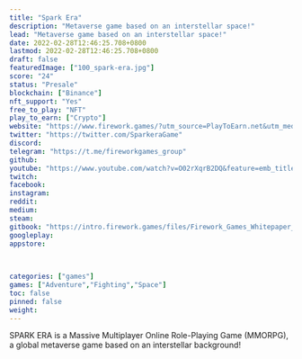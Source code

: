 ```yaml
---
title: "Spark Era"
description: "Metaverse game based on an interstellar space!"
lead: "Metaverse game based on an interstellar space!"
date: 2022-02-28T12:46:25.708+0800
lastmod: 2022-02-28T12:46:25.708+0800
draft: false
featuredImage: ["100_spark-era.jpg"]
score: "24"
status: "Presale"
blockchain: ["Binance"]
nft_support: "Yes"
free_to_play: "NFT"
play_to_earn: ["Crypto"]
website: "https://www.firework.games/?utm_source=PlayToEarn.net&utm_medium=organic&utm_campaign=gamepage"
twitter: "https://twitter.com/SparkeraGame"
discord: 
telegram: "https://t.me/fireworkgames_group"
github: 
youtube: "https://www.youtube.com/watch?v=O02rXqrB2DQ&feature=emb_title"
twitch: 
facebook: 
instagram: 
reddit: 
medium: 
steam: 
gitbook: "https://intro.firework.games/files/Firework_Games_Whitepaper_en.pdf"
googleplay: 
appstore: 

  
    
categories: ["games"]
games: ["Adventure","Fighting","Space"]
toc: false
pinned: false
weight: 
---
```

SPARK ERA is a Massive Multiplayer Online Role-Playing Game (MMORPG), a global metaverse game based on an interstellar background!